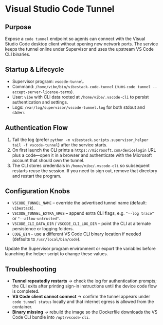 # Visual Studio Code Tunnel

## Purpose
Expose a `code tunnel` endpoint so agents can connect with the Visual Studio Code desktop client without opening new network ports. The service keeps the tunnel online under Supervisor and uses the upstream VS Code CLI binaries.

## Startup & Lifecycle
- Supervisor program: `vscode-tunnel`.
- Command: `/home/vibe/bin/vibestack-code-tunnel` (runs `code tunnel --accept-server-license-terms`).
- User: `vibe` with CLI data rooted at `/home/vibe/.vscode-cli` to persist authentication and settings.
- Logs: `/var/log/supervisor/vscode-tunnel.log` for both stdout and stderr.

## Authentication Flow
1. Tail the log (prefer `python -m vibestack.scripts.supervisor_helper tail -f vscode-tunnel`) after the service starts.
2. On first launch the CLI prints a `https://microsoft.com/devicelogin` URL plus a code—open it in a browser and authenticate with the Microsoft account that should own the tunnel.
3. The CLI stores credentials in `/home/vibe/.vscode-cli` so subsequent restarts reuse the session. If you need to sign out, remove that directory and restart the program.

## Configuration Knobs
- `VSCODE_TUNNEL_NAME` – override the advertised tunnel name (default: `vibestack`).
- `VSCODE_TUNNEL_EXTRA_ARGS` – append extra CLI flags, e.g. `"--log trace"` or `"--allow-untrusted"`.
- `VSCODE_CLI_DATA_DIR` / `VSCODE_CLI_LOG_DIR` – point the CLI at alternate persistence or logging folders.
- `CODE_BIN` – use a different VS Code CLI binary location if needed (defaults to `/usr/local/bin/code`).

Update the Supervisor program environment or export the variables before launching the helper script to change these values.

## Troubleshooting
- **Tunnel repeatedly restarts** → check the log for authentication prompts; the CLI exits after printing sign-in instructions until the device code flow is completed.
- **VS Code client cannot connect** → confirm the tunnel appears under `code tunnel status` locally and that internet egress is allowed from the container.
- **Binary missing** → rebuild the image so the Dockerfile downloads the VS Code CLI bundle into `/opt/vscode-cli`.
